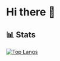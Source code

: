 # Hi there 👋

## 📊  Stats
[![Top Langs](https://github-readme-stats.vercel.app/api/top-langs/?username=amaya-14&layout=compact&langs_count=6)](https://github.com/amaya-14)

<!--
**Amaya-14/amaya-14** is a ✨ _special_ ✨ repository because its `README.md` (this file) appears on your GitHub profile.

Here are some ideas to get you started:

- 🔭 I’m currently working on ...
- 🌱 I’m currently learning ...
- 👯 I’m looking to collaborate on ...
- 🤔 I’m looking for help with ...
- 💬 Ask me about ...
- 📫 How to reach me: ...
- 😄 Pronouns: ...
- ⚡ Fun fact: ...
-->
